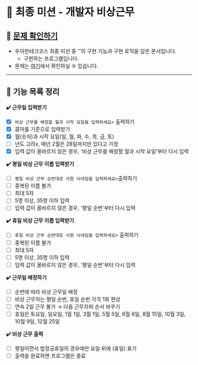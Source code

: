 # 🌹 최종 미션 - 개발자 비상근무

## **👀 [문제 확인하기](https://github.com/woowacourse-precourse/java-oncall-6)**

- 우아한테크코스 최종 미션 중 ''의 구현 기능과 구현 로직을 담은 문서입니다.
    - 구현하는 프로그램입니다.
- 문제는 [여기](https://github.com/woowacourse-precourse/java-oncall-6)에서 확인하실 수 있습니다.

---

## 📝 **기능 목록 정리**

**✔️ 근무일 입력받기**

- [x]  `비상 근무를 배정할 월과 시작 요일을 입력하세요>` 출력하기
- [x]  콤마를 기준으로 입력받기
- [x]  월(숫자)과 시작 요일(일, 월, 화, 수, 목, 금, 토)
- [ ]  년도 고려x, 매년 2월은 28일까지만 있다고 가정
- [x]  입력 값이 올바르지 않은 경우, '비상 근무를 배정할 월과 시작 요일'부터 다시 입력

**✔️ 평일 비상 근무 이름 입력받기**

- [ ]  `평일 비상 근무 순번대로 사원 닉네임을 입력하세요>`출력하기
- [ ]  중복된 이름 불가
- [ ]  최대 5자
- [ ]  5명 이상, 35명 이하 입력
- [ ]  입력 값이 올바르지 않은 경우, '평일 순번'부터 다시 입력

**✔️ 휴일 비상 근무 이름 입력받기**

- [ ]  `휴일 비상 근무 순번대로 사원 닉네임을 입력하세요>` 출력하기
- [ ]  중복된 이름 불가
- [ ]  최대 5자
- [ ]  5명 이상, 35명 이하 입력
- [ ]  입력 값이 올바르지 않은 경우, '평일 순번'부터 다시 입력

**✔️ 근무일 배정하기**

- [ ]  순번에 따라 비상 근무일 배정
- [ ]  비상 근무자는 평일 순번, 휴일 순번 각각 1회 편성
- [ ]  연속 2일 근무 불가 → 다음 근무자와 순서 바꾸기
- [ ]  휴일은 토요일, 일요일, 1월 1일, 3월 1일, 5월 5일, 6월 6일, 8월 15일, 10월 3일, 10월 9일, 12월 25일

**✔️ 비상 근무 출력**

- [ ]  평일이면서 법정공휴일의 경우에만 요일 뒤에 (휴일) 표기
- [ ]  출력을 완료하면 프로그램은 종료